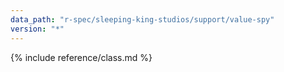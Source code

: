 ```yaml
---
data_path: "r-spec/sleeping-king-studios/support/value-spy"
version: "*"
---
```


{% include reference/class.md %}
